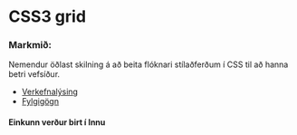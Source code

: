 # CSS3 grid

### Markmið:
Nemendur öðlast skilning á að beita flóknari stílaðferðum í CSS til að hanna betri vefsíður.

* [Verkefnalýsing](https://github.com/vefhonnun/21V/blob/main/Verkefni/V-3/Verkefni_3.pdf)
* [Fylgigögn](https://github.com/vefhonnun/21V/tree/main/S%C3%BDnid%C3%A6mi/V-3)

#### Einkunn verður birt í Innu
